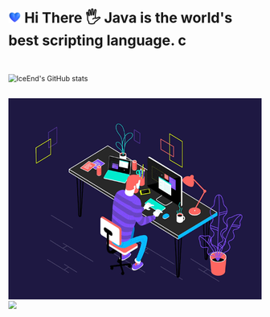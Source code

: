 
# <img src="image/Blue Heart.png" alt="Blue Heart" width="25" height="25" /> Hi There 🖐️  Java is the world's best scripting language. c

<br/>

![IceEnd's GitHub stats](https://851543.github.io/XiuXianTemplate/)

<br/>

<img src="image/test.gif" width="800" height="400">

<br/>

<img src="https://skillicons.dev/icons?i=all">